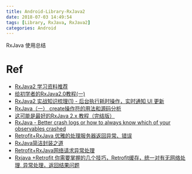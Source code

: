 ```yaml
---
title: Android-Library-RxJava2
date: 2018-07-03 14:49:54
tags: [Library, RxJava, RxJava2]
categories: Android
---
```


RxJava 使用总结

<!-- more -->

# Ref

- [RxJava2 学习资料推荐](https://mp.weixin.qq.com/s?__biz=MzAxMTI4MTkwNQ==&mid=2650823932&idx=1&sn=198b18f2f9359e2eee1ffc8703d31905&chksm=80b78862b7c001741916c681d070ca3c1a58eef5632ea394797029d0335f312816afecf87e7d&mpshare=1&scene=1&srcid=0703CyPIKTZBIERu921rmlJU#rd)
- [给初学者的RxJava2.0教程(一)](https://www.jianshu.com/p/464fa025229e)
- [RxJava2 实战知识梳理(1) - 后台执行耗时操作，实时通知 UI 更新](https://www.jianshu.com/p/c935d0860186)
- [RxJava（一） create操作符的用法和源码分析](https://blog.csdn.net/johnny901114/article/details/51524470)
- [这可能是最好的RxJava 2.x 教程（完结版）](https://www.jianshu.com/p/0cd258eecf60)
- [RxJava - Better crash logs or how to always know which of your observables crashed](https://rongi.github.io/kotlin-blog/rxjava/2017/09/25/breadcrumbs-rxjava-error-handling.html)
- [Retrofit+RxJava 优雅的处理服务器返回异常、错误](https://blog.csdn.net/jdsjlzx/article/details/51882661)
- [RxJava简洁封装之道](https://www.jianshu.com/p/f3f0eccbcd6f)
- [Retrofit+RxJava网络请求异常处理](https://www.jianshu.com/p/9c3f0af1180d)
- [Rxjava +Retrofit 你需要掌握的几个技巧，Retrofit缓存，统一对有无网络处理, 异常处理，返回结果问题](https://www.jianshu.com/p/b1979c25634f)